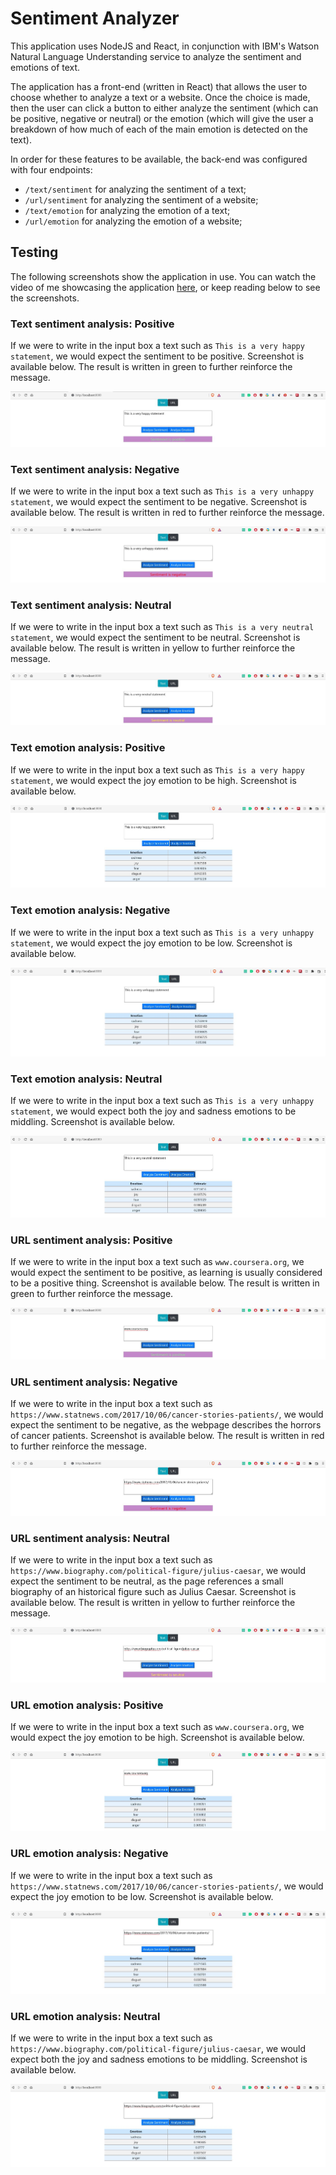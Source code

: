 # Sentiment Analyzer

This application uses NodeJS and React, in conjunction with IBM's Watson Natural Language Understanding service to analyze the sentiment and emotions of text.

The application has a front-end (written in React) that allows the user to choose whether to analyze a text or a website. Once the choice is made, then the user can click a button to either analyze the sentiment (which can be positive, negative or neutral) or the emotion (which will give the user a breakdown of how much of each of the main emotion is detected on the text).

In order for these features to be available, the back-end was configured with four endpoints:
 - `/text/sentiment` for analyzing the sentiment of a text;
 - `/url/sentiment` for analyzing the sentiment of a website;
 - `/text/emotion` for analyzing the emotion of a text;
 - `/url/emotion` for analyzing the emotion of a website;

## Testing

The following screenshots show the application in use. You can watch the video of me showcasing the application [here](/raw/master/GitHub-Screenshots/showcase.webm), or keep reading below to see the screenshots.

### Text sentiment analysis: Positive

If we were to write in the input box a text such as `This is a very happy statement`, we would expect the sentiment to be positive. Screenshot is available below.
The result is written in green to further reinforce the message.

![Positive text sentiment analysis](/GitHub-Screenshots/text-happy.jpg)

### Text sentiment analysis: Negative

If we were to write in the input box a text such as `This is a very unhappy statement`, we would expect the sentiment to be negative. Screenshot is available below.
The result is written in red to further reinforce the message.

![Negative text sentiment analysis](/GitHub-Screenshots/text-unhappy.jpg)

### Text sentiment analysis: Neutral

If we were to write in the input box a text such as `This is a very neutral statement`, we would expect the sentiment to be neutral. Screenshot is available below.
The result is written in yellow to further reinforce the message.

![Neutral text sentiment analysis](/GitHub-Screenshots/text-neutral.jpg)

### Text emotion analysis: Positive

If we were to write in the input box a text such as `This is a very happy statement`, we would expect the joy emotion to be high. Screenshot is available below.

![Positive text emotion analysis](/GitHub-Screenshots/text-happy-table.jpg)

### Text emotion analysis: Negative

If we were to write in the input box a text such as `This is a very unhappy statement`, we would expect the joy emotion to be low. Screenshot is available below.

![Negative text emotion analysis](/GitHub-Screenshots/text-unhappy-table.jpg)

### Text emotion analysis: Neutral

If we were to write in the input box a text such as `This is a very unhappy statement`, we would expect both the joy and sadness emotions to be middling. Screenshot is available below.

![Neutral text emotion analysis](/GitHub-Screenshots/text-neutral-table.jpg)

### URL sentiment analysis: Positive

If we were to write in the input box a text such as `www.coursera.org`, we would expect the sentiment to be positive, as learning is usually considered to be a positive thing. Screenshot is available below.
The result is written in green to further reinforce the message.

![Positive URL sentiment analysis](/GitHub-Screenshots/url-happy.jpg)

### URL sentiment analysis: Negative

If we were to write in the input box a text such as `https://www.statnews.com/2017/10/06/cancer-stories-patients/`, we would expect the sentiment to be negative, as the webpage describes the horrors of cancer patients. Screenshot is available below.
The result is written in red to further reinforce the message.

![Negative URL sentiment analysis](/GitHub-Screenshots/url-unhappy.jpg)

### URL sentiment analysis: Neutral

If we were to write in the input box a text such as `https://www.biography.com/political-figure/julius-caesar`, we would expect the sentiment to be neutral, as the page references a small biography of an historical figure such as Julius Caesar. Screenshot is available below.
The result is written in yellow to further reinforce the message.

![Negative URL sentiment analysis](/GitHub-Screenshots/url-neutral.jpg)

### URL emotion analysis: Positive

If we were to write in the input box a text such as `www.coursera.org`, we would expect the joy emotion to be high. Screenshot is available below.

![Positive URL emotion analysis](/GitHub-Screenshots/url-happy-table.jpg)

### URL emotion analysis: Negative

If we were to write in the input box a text such as `https://www.statnews.com/2017/10/06/cancer-stories-patients/`, we would expect the joy emotion to be low. Screenshot is available below.

![Negative URL emotion analysis](/GitHub-Screenshots/url-unhappy-table.jpg)

### URL emotion analysis: Neutral

If we were to write in the input box a text such as `https://www.biography.com/political-figure/julius-caesar`, we would expect both the joy and sadness emotions to be middling. Screenshot is available below.

![Neutral URL emotion analysis](/GitHub-Screenshots/url-neutral-table.jpg)

